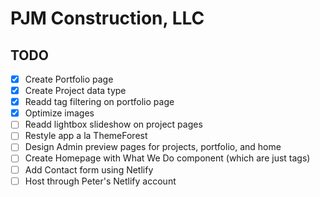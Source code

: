 # PJM Construction, LLC

## TODO

* [x] Create Portfolio page
* [x] Create Project data type
* [x] Readd tag filtering on portfolio page
* [x] Optimize images
* [ ] Readd lightbox slideshow on project pages
* [ ] Restyle app a la ThemeForest
* [ ] Design Admin preview pages for projects, portfolio, and home
* [ ] Create Homepage with What We Do component (which are just tags)
* [ ] Add Contact form using Netlify
* [ ] Host through Peter's Netlify account
